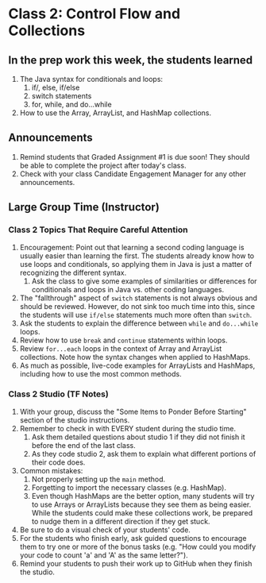 # Class 2: Control Flow and Collections

## In the prep work this week, the students learned

1. The Java syntax for conditionals and loops:
    1. if/, else, if/else
    1. switch statements
    1. for, while, and do...while
1. How to use the Array, ArrayList, and HashMap collections.

## Announcements

1. Remind students that Graded Assignment #1 is due soon! They should be able to complete the project after today's class.
1. Check with your class Candidate Engagement Manager for any other announcements.

## Large Group Time (Instructor)

### Class 2 Topics That Require Careful Attention

1. Encouragement: Point out that learning a second coding language is usually easier than learning the first. The students already know how to use loops and conditionals, so applying them in Java is just a matter of recognizing the different syntax.
    1. Ask the class to give some examples of similarities or differences for conditionals and loops in Java vs. other coding languages.
1. The "fallthrough" aspect of ``switch`` statements is not always obvious and should be reviewed. However, do not sink too much time into this, since the students will use ``if/else`` statements much more often than ``switch``.
1. Ask the students to explain the difference between ``while`` and ``do...while`` loops.
1. Review how to use ``break`` and ``continue`` statements within loops.
1. Review ``for...each`` loops in the context of Array and ArrayList collections. Note
how the syntax changes when applied to HashMaps.
1. As much as possible, live-code examples for ArrayLists and HashMaps, including how to use the most common methods.

### Class 2 Studio (TF Notes)

1. With your group, discuss the "Some Items to Ponder Before Starting" section of the studio instructions.
1. Remember to check in with EVERY student during the studio time.
    1. Ask them detailed questions about studio 1 if they did not finish it before the end of the last class.
    1. As they code studio 2, ask them to explain what different portions of their code does.
1. Common mistakes:
    1. Not properly setting up the ``main`` method.
    1. Forgetting to import the necessary classes (e.g. HashMap).
    1. Even though HashMaps are the better option, many students will try to use Arrays or ArrayLists because they see them as being easier. While the students could make these collections work, be prepared to nudge them in a different direction if they get stuck.
1. Be sure to do a visual check of your students' code.
1. For the students who finish early, ask guided questions to encourage them to try one or more of the bonus tasks (e.g. "How could you modify your code to count 'a' and 'A' as the same letter?").
1. Remind your students to push their work up to GitHub when they finish the studio.
